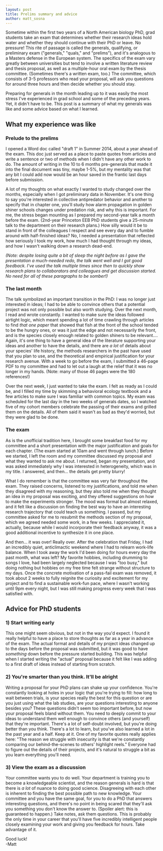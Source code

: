 ```yaml
---
layout: post
title: Prelims summary and advice
author: matt_sosna
---
```

Sometime within the first two years of a North American biology PhD, grad students take an exam that determines whether their research ideas hold water and whether they should continue with their PhD or leave. No pressure! This rite of passage is called the generals,  qualifying, or preliminary exam ("generals," "quals," and "prelims"), and it's analogous to a Masters defense in the European system. The specifics of the exam vary greatly between universities but tend to involve a written literature review and thesis proposal, as well as a multiple-hour oral exam by the thesis committee. (Sometimes there's a written exam, too.) The committee, which consists of 3-5 professors who read your proposal, will ask you questions for around three hours and then decide whether you should stay.

Preparing for generals in the month leading up to it was easily the most stress I've experienced in grad school and some of the preceding years. Yet, it didn't have to be. This post is a summary of what my generals was like and some advice based on what I learned.

## What my experience was like
### Prelude to the prelims
I opened a Word doc called "draft 1" in Summer 2014, about a year ahead of the exam. This doc just served as a place to paste quotes from articles and write a sentence or two of methods when I didn't have any other work to do. The amount of writing in the 10 to 6 months pre-generals that made it into the final document was tiny, maybe 1-5%, but my mentality was that any bit I could add now would be an hour saved in the frantic last days before submission.

A lot of my thoughts on what exactly I wanted to study changed over the months, especially when I got preliminary data in November. It's one thing to say you're interested in collective antipredator behavior and another to specify that in chapter one, you'll study how alarm propagation in golden shiner schools changes under predation risk, and why this is important. For me, the stress began mounting as I prepared my second-year talk a month before the exam. (2nd-year Princeton EEB PhD students give a 25-minute talk to the department on their research plans.) How silly would it be to stand in front of the colleagues I respect and see every day and to fumble around with half-finished ideas? No, I needed a presentation that reflected how seriously I took my work, how much I had thought through my ideas, and how I wasn't walking down a research dead-end.

*(Note: despite losing quite a bit of sleep the night before as I gave the presentation a much-needed redo, the talk went well and I got good feedback. I've used the talk multiple times since then to quickly show research plans to collaborators and colleagues and get discussion started. No need for all of these paragraphs to be somber!)*

### The last month
The talk symbolized an important transition in the PhD: I was no longer just interested in ideas; I had to be able to convince others that a potential project was not only possible but also worth studying. Over the next month, I read and wrote constantly. I wanted to make sure the ideas followed airtight logic, which meant spending a lot of time crawling through articles to find *that one paper* that showed that fish at the front of the school tended to be the hungry ones, or was it just the edge and not necessarily the front, and is the species closely enough related to golden shiners to be relevant.... Again, it's one thing to have a general idea of the literature supporting your ideas and another to have the details, and there are *a lot* of details about your species' life history, the methods researchers in the past have used that you plan to use, and the theoretical and empirical justification for your research avenue. With a week to go before the exam, I submitted a 46-page PDF to my committee and had to let out a laugh at the relief that it was no longer in my hands. (Note: many of those 46 pages were the 180 references!)

Over the next week, I just wanted to take the exam. I felt as ready as I could be, and I filled my time by skimming a behavioral ecology textbook and a few articles to make sure I was familiar with common topics. My exam was scheduled for the last day in the two weeks of generals dates, so I watched five of my cohort members celebrate the passing of their exams and grilled them on the details. All of them said it wasn't as bad as they'd worried, but they were glad to be done.

### The exam
As is the unofficial tradition here, I brought some breakfast food for my committee and a short presentation with the major justification and goals for each chapter. (The exam started at 10am and went through lunch.) Before we started, I left the room and my committee discussed my proposal and what they wanted to ask me about. I returned, began my presentation, and was asked immediately why I was interested in heterogeneity, which was in my title. I answered, and then... the details get pretty blurry!

What I do remember is that the committee was very fair throughout the exam. They raised concerns, listened to my justifications, and told me when they disagreed with my reasoning, but they also told me when they thought an idea in my proposal was exciting, and they offered suggestions on how to make the experiments stronger. The mood was formal but almost relaxed, and it felt like a discussion on finding the best way to have an interesting research trajectory that could teach us something. I passed, but my committee asked for me to resubmit the methods section of my proposal, which we agreed needed some work, in a few weeks. I appreciated it, actually, because while I would incorporate their feedback anyway, it was a good additional incentive to synthesize it in one place.

And then... it was over! Really over. After the celebration that Friday, I had an incredibly quiet, anticlimactic weekend where I had to relearn work-life balance. When I took away the work I'd been doing for hours every day the past month, what was left? My favorite hobbies, including drumming to songs I love, had been largely neglected because I was "too busy," but doing nothing but hobbies on my free time felt strange without structure to my days. Once the concrete motivation of a pass-fail exam was removed, it took about 2 weeks to fully reignite  the curiosity and excitement for my project and to find a sustainable work-fun pace, where I wasn't working until 9pm every night, but I was still making progress every week that I was satisfied with.

## Advice for PhD students
### 1) Start writing early
This one might seem obvious, but not in the way you'd expect. I found it really helpful to have a place to store thoughts as far as a year in advance of the exam. The actual format and details of my project ideas changed up to the days before the proposal was submitted, but it was good to have *something* down before the pressure started building. This was helpful when I started writing the "actual" proposal because it felt like I was adding to a first draft of ideas instead of starting from scratch.

### 2) You're smarter than you think. It'll be alright
Writing a proposal for your PhD plans can shake up your confidence. You're constantly looking at holes in your logic that you're trying to fill: how long to wait between trials, is your species really the best for this question or are you just using what the lab studies, are your questions interesting to anyone besides you? These questions didn't seem too important before, but now your proposal feels bland without them. You need to deeply commit to your ideas to understand them well enough to convince others (and yourself) that they're important. There's a lot of self-doubt involved, but you're doing better than you think. There's a lot to learn, but you've also learned a lot in the past year and a half. Keep at it. One of my favorite quotes really applies here: "The reason we struggle with insecurity is that we're constantly comparing our behind-the-scenes to others' highlight reels." Everyone had to figure out the details of their projects, and it's natural to struggle a bit as you learn everything you'll need.

### 3) View the exam as a discussion
Your committee wants you to do well. Your department is training you to become a knowledgeable scientist, and the reason generals is hard is that there is *a lot* of nuance to doing good science. Disagreeing with each other is inherent to finding the best possible path to new knowledge. Your committee and you have the same goal, for you to do a PhD that answers interesting questions, and there's no point in being scared that they'll ask you something you don't know the answer to. (Spoiler alert: this is guaranteed to happen.) Take notes, ask them questions. This is probably the only time in your career that you'll have five incredibly intelligent people closely examining your work and giving you feedback for hours. Take advantage of it.

Good luck!<br>
-Matt
